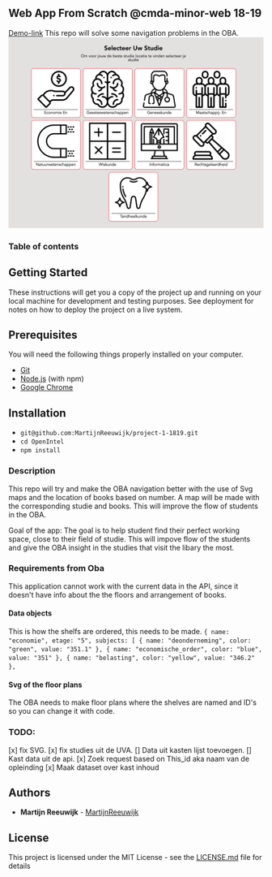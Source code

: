 ## Web App From Scratch @cmda-minor-web 18-19

[Demo-link](https://martijnreeuwijk.github.io/project-1-1819/)
This repo will solve some navigation problems in the OBA.
![Demo](https://github.com/MartijnReeuwijk/project-1-1819/blob/master/src/demo.png)

### Table of contents

## Getting Started

These instructions will get you a copy of the project up and running on your local machine for development and testing purposes. See deployment for notes on how to deploy the project on a live system.

## Prerequisites

You will need the following things properly installed on your computer.

- [Git](https://git-scm.com/)
- [Node.js](https://nodejs.org/) (with npm)
- [Google Chrome](https://google.com/chrome/)

## Installation

- `git@github.com:MartijnReeuwijk/project-1-1819.git`
- `cd OpenIntel`
- `npm install`

### Description

This repo will try and make the OBA navigation better with the use of Svg maps and the location of books based on number. A map will be made with the corresponding studie and books.
This will improve the flow of students in the OBA.

Goal of the app: The goal is to help student find their perfect working space, close to their field of studie. This will impove flow of the students and give the OBA insight in the studies that visit the libary the most.

### Requirements from Oba

This application cannot work with the current data in the API, since it doesn't have info about the the floors and arrangement of books.

#### Data objects

This is how the shelfs are ordered, this needs to be made.
`{ name: "economie", etage: "5", subjects: [ { name: "deonderneming", color: "green", value: "351.1" }, { name: "economische_order", color: "blue", value: "351" }, { name: "belasting", color: "yellow", value: "346.2" },`

#### Svg of the floor plans

The OBA needs to make floor plans where the shelves are named and ID's so you can change it with code.

### TODO:

[x] fix SVG.
[x] fix studies uit de UVA.
[] Data uit kasten lijst toevoegen.
[] Kast data uit de api.
[x] Zoek request based on This_id aka naam van de opleinding
[x] Maak dataset over kast inhoud

## Authors

- **Martijn Reeuwijk** - [MartijnReeuwijk](https://github.com/MartijnReeuwijk)

## License

This project is licensed under the MIT License - see the [LICENSE.md](LICENSE.md) file for details
